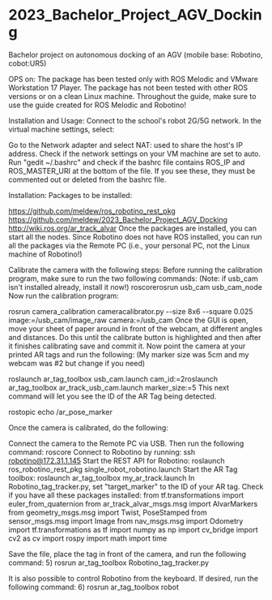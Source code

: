 # 2023_Bachelor_Project_AGV_Docking
Bachelor project on autonomous docking of an AGV (mobile base: Robotino, cobot:UR5)

OPS on:
The package has been tested only with ROS Melodic and VMware Workstation 17 Player. The package has not been tested with other ROS versions or on a clean Linux machine. Throughout the guide, make sure to use the guide created for ROS Melodic and Robotino!

Installation and Usage:
Connect to the school's robot 2G/5G network.
In the virtual machine settings, select:

Go to the Network adapter and select NAT: used to share the host's IP address.
Check if the network settings on your VM machine are set to auto.
Run "gedit ~/.bashrc" and check if the bashrc file contains ROS_IP and ROS_MASTER_URI at the bottom of the file. If you see these, they must be commented out or deleted from the bashrc file.

Installation:
Packages to be installed:

https://github.com/meldew/ros_robotino_rest_pkg
https://github.com/meldew/2023_Bachelor_Project_AGV_Docking
http://wiki.ros.org/ar_track_alvar
Once the packages are installed, you can start all the nodes. Since Robotino does not have ROS installed, you can run all the packages via the Remote PC (i.e., your personal PC, not the Linux machine of Robotino!)

Calibrate the camera with the following steps:
Before running the calibration program, make sure to run the two following commands: (Note: if usb_cam isn't installed already, install it now!)
roscorerosrun usb_cam usb_cam_node
Now run the calibration program:

rosrun camera_calibration cameracalibrator.py --size 8x6 --square 0.025 image:=/usb_cam/image_raw camera:=/usb_cam
Once the GUI is open, move your sheet of paper around in front of the webcam, at different angles and distances. Do this until the calibrate button is highlighted and then after it finishes calibrating save and commit it. Now point the camera at your printed AR tags and run the following: (My marker size was 5cm and my webcam was #2 but change if you need)

roslaunch ar_tag_toolbox usb_cam.launch cam_id:=2roslaunch ar_tag_toolbox ar_track_usb_cam.launch marker_size:=5
This next command will let you see the ID of the AR Tag being detected.

rostopic echo /ar_pose_marker

Once the camera is calibrated, do the following:

Connect the camera to the Remote PC via USB.
Then run the following command:
roscore
Connect to Robotino by running:
ssh robotino@172.31.1.145
Start the REST API for Robotino:
roslaunch ros_robotino_rest_pkg single_robot_robotino.launch
Start the AR Tag toolbox:
roslaunch ar_tag_toolbox my_ar_track.launch
In Robotino_tag_tracker.py, set "target_marker" to the ID of your AR tag.
Check if you have all these packages installed:
from tf.transformations import euler_from_quaternion
from ar_track_alvar_msgs.msg import AlvarMarkers
from geometry_msgs.msg import Twist, PoseStamped
from sensor_msgs.msg import Image
from nav_msgs.msg import Odometry
import tf.transformations as tf
import numpy as np
import cv_bridge
import cv2 as cv
import rospy
import math
import time

Save the file, place the tag in front of the camera, and run the following command:
5) rosrun ar_tag_toolbox Robotino_tag_tracker.py

It is also possible to control Robotino from the keyboard. If desired, run the following command:
6) rosrun ar_tag_toolbox robot
